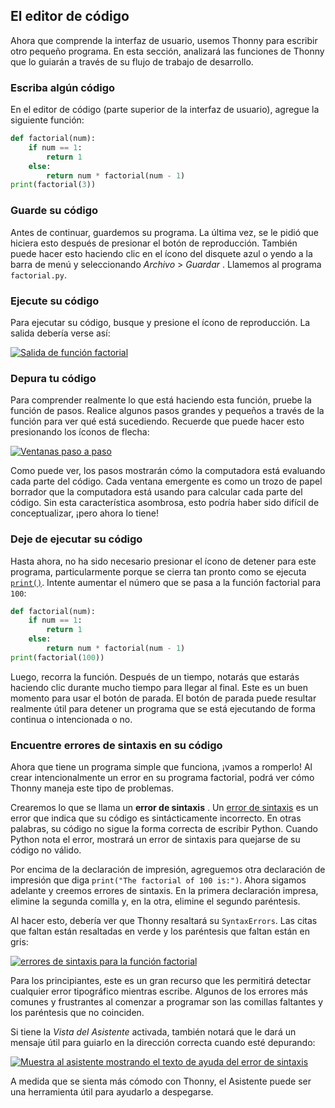 ## El editor de código[](https://realpython.com/python-thonny/#the-code-editor "Enlace Permanente")

Ahora que comprende la interfaz de usuario, usemos Thonny para escribir otro pequeño programa. En esta sección, analizará las funciones de Thonny que lo guiarán a través de su flujo de trabajo de desarrollo.

### Escriba algún código[](https://realpython.com/python-thonny/#write-some-code "Enlace Permanente")

En el editor de código (parte superior de la interfaz de usuario), agregue la siguiente función:

```python
def factorial(num):
    if num == 1:
        return 1
    else:
        return num * factorial(num - 1)
print(factorial(3))
``` 

### Guarde su código[](https://realpython.com/python-thonny/#save-your-code "Enlace Permanente")

Antes de continuar, guardemos su programa. La última vez, se le pidió que hiciera esto después de presionar el botón de reproducción. También puede hacer esto haciendo clic en el ícono del disquete azul o yendo a la barra de menú y seleccionando _Archivo_ > _Guardar_ . Llamemos al programa `factorial.py`.

### Ejecute su código[](https://realpython.com/python-thonny/#run-your-code "Enlace Permanente")

Para ejecutar su código, busque y presione el ícono de reproducción. La salida debería verse así:

[![Salida de función factorial](https://files.realpython.com/media/Screenshot_2018-10-11_23.49.22.af82669bc586.png)](https://files.realpython.com/media/Screenshot_2018-10-11_23.49.22.af82669bc586.png)

### Depura tu código[](https://realpython.com/python-thonny/#debug-your-code "Enlace Permanente")

Para comprender realmente lo que está haciendo esta función, pruebe la función de pasos. Realice algunos pasos grandes y pequeños a través de la función para ver qué está sucediendo. Recuerde que puede hacer esto presionando los íconos de flecha:

[![Ventanas paso a paso](https://files.realpython.com/media/Screenshot_2018-10-23_22.47.50.5613862c2c62.png)](https://files.realpython.com/media/Screenshot_2018-10-23_22.47.50.5613862c2c62.png)

Como puede ver, los pasos mostrarán cómo la computadora está evaluando cada parte del código. Cada ventana emergente es como un trozo de papel borrador que la computadora está usando para calcular cada parte del código. Sin esta característica asombrosa, esto podría haber sido difícil de conceptualizar, ¡pero ahora lo tiene!


### Deje de ejecutar su código[](https://realpython.com/python-thonny/#stop-running-your-code "Enlace Permanente")

Hasta ahora, no ha sido necesario presionar el ícono de detener para este programa, particularmente porque se cierra tan pronto como se ejecuta [`print()`](https://realpython.com/python-print/). Intente aumentar el número que se pasa a la función factorial para `100`:

```python
def factorial(num):
    if num == 1:
        return 1
    else:
        return num * factorial(num - 1)
print(factorial(100))
``` 

Luego, recorra la función. Después de un tiempo, notarás que estarás haciendo clic durante mucho tiempo para llegar al final. Este es un buen momento para usar el botón de parada. El botón de parada puede resultar realmente útil para detener un programa que se está ejecutando de forma continua o intencionada o no.

### Encuentre errores de sintaxis en su código[](https://realpython.com/python-thonny/#find-syntax-errors-in-your-code "Enlace Permanente")

Ahora que tiene un programa simple que funciona, ¡vamos a romperlo! Al crear intencionalmente un error en su programa factorial, podrá ver cómo Thonny maneja este tipo de problemas.

Crearemos lo que se llama un **error de sintaxis** . Un [error de sintaxis](https://realpython.com/invalid-syntax-python/) es un error que indica que su código es sintácticamente incorrecto. En otras palabras, su código no sigue la forma correcta de escribir Python. Cuando Python nota el error, mostrará un error de sintaxis para quejarse de su código no válido.

Por encima de la declaración de impresión, agreguemos otra declaración de impresión que diga `print("The factorial of 100 is:")`. Ahora sigamos adelante y creemos errores de sintaxis. En la primera declaración impresa, elimine la segunda comilla y, en la otra, elimine el segundo paréntesis.

Al hacer esto, debería ver que Thonny resaltará su `SyntaxErrors`. Las citas que faltan están resaltadas en verde y los paréntesis que faltan están en gris:

[![errores de sintaxis para la función factorial](https://files.realpython.com/media/Screenshot_2018-10-12_00.11.56.451e383e9c31.png)](https://files.realpython.com/media/Screenshot_2018-10-12_00.11.56.451e383e9c31.png)

Para los principiantes, este es un gran recurso que les permitirá detectar cualquier error tipográfico mientras escribe. Algunos de los errores más comunes y frustrantes al comenzar a programar son las comillas faltantes y los paréntesis que no coinciden.

Si tiene la _Vista del Asistente_ activada, también notará que le dará un mensaje útil para guiarlo en la dirección correcta cuando esté depurando:

[![Muestra al asistente mostrando el texto de ayuda del error de sintaxis](https://files.realpython.com/media/Screenshot_2018-10-20_10.18.50.1f3845020f38.png)](https://files.realpython.com/media/Screenshot_2018-10-20_10.18.50.1f3845020f38.png)

A medida que se sienta más cómodo con Thonny, el Asistente puede ser una herramienta útil para ayudarlo a despegarse.
<!--stackedit_data:
eyJoaXN0b3J5IjpbMTM2NzQzMDM0Miw3MTc1MTA1OThdfQ==
-->